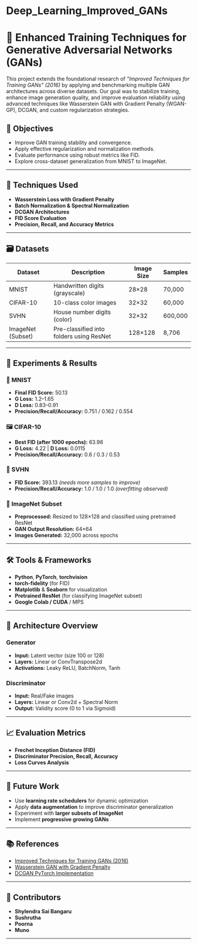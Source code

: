 # Deep_Learning_Improved_GANs

# 🌌 Enhanced Training Techniques for Generative Adversarial Networks (GANs)

This project extends the foundational research of *"Improved Techniques for Training GANs" (2016)* by applying and benchmarking multiple GAN architectures across diverse datasets. Our goal was to stabilize training, enhance image generation quality, and improve evaluation reliability using advanced techniques like Wasserstein GAN with Gradient Penalty (WGAN-GP), DCGAN, and custom regularization strategies.

## 🎯 Objectives

- Improve GAN training stability and convergence.
- Apply effective regularization and normalization methods.
- Evaluate performance using robust metrics like FID.
- Explore cross-dataset generalization from MNIST to ImageNet.

---

## 🧠 Techniques Used

- **Wasserstein Loss with Gradient Penalty**
- **Batch Normalization & Spectral Normalization**
- **DCGAN Architectures**
- **FID Score Evaluation**
- **Precision, Recall, and Accuracy Metrics**

---

## 🗃️ Datasets

| Dataset  | Description | Image Size | Samples |
|----------|-------------|------------|---------|
| MNIST    | Handwritten digits (grayscale) | 28×28 | 70,000 |
| CIFAR-10 | 10-class color images | 32×32 | 60,000 |
| SVHN     | House number digits (color) | 32×32 | 600,000 |
| ImageNet (Subset) | Pre-classified into folders using ResNet | 128×128 | 8,706 |

---

## 🧪 Experiments & Results

### 🔢 MNIST
- **Final FID Score:** 50.13  
- **G Loss:** 1.2–1.65  
- **D Loss:** 0.83–0.91  
- **Precision/Recall/Accuracy:** 0.751 / 0.162 / 0.554  

### 🖼️ CIFAR-10
- **Best FID (after 1000 epochs):** 63.98  
- **G Loss:** 4.22 | **D Loss:** 0.0115  
- **Precision/Recall/Accuracy:** 0.6 / 0.3 / 0.53  

### 🔢 SVHN
- **FID Score:** 393.13 *(needs more samples to improve)*
- **Precision/Recall/Accuracy:** 1.0 / 1.0 / 1.0 *(overfitting observed)*

### 🧠 ImageNet Subset
- **Preprocessed:** Resized to 128×128 and classified using pretrained ResNet
- **GAN Output Resolution:** 64×64
- **Images Generated:** 32,000 across epochs

---

## 🛠️ Tools & Frameworks

- **Python**, **PyTorch**, **torchvision**
- **torch-fidelity** (for FID)
- **Matplotlib** & **Seaborn** for visualization
- **Pretrained ResNet** (for classifying ImageNet subset)
- **Google Colab / CUDA** / MPS

---

## 🧩 Architecture Overview

### Generator
- **Input:** Latent vector (size 100 or 128)
- **Layers:** Linear or ConvTranspose2d
- **Activations:** Leaky ReLU, BatchNorm, Tanh

### Discriminator
- **Input:** Real/Fake images
- **Layers:** Linear or Conv2d + Spectral Norm
- **Output:** Validity score (0 to 1 via Sigmoid)

---

## 📈 Evaluation Metrics

- **Frechet Inception Distance (FID)**
- **Discriminator Precision, Recall, Accuracy**
- **Loss Curves Analysis**

---

## 🔮 Future Work

- Use **learning rate schedulers** for dynamic optimization
- Apply **data augmentation** to improve discriminator generalization
- Experiment with **larger subsets of ImageNet**
- Implement **progressive growing GANs**

---

## 📚 References

- [Improved Techniques for Training GANs (2016)](https://arxiv.org/abs/1606.03498)
- [Wasserstein GAN with Gradient Penalty](https://arxiv.org/abs/1704.00028)
- [DCGAN PyTorch Implementation](https://pytorch.org/tutorials/beginner/dcgan_faces_tutorial.html)

---

## 👥 Contributors

- **Shylendra Sai Bangaru**
- **Sushrutha**
- **Poorna**
- **Muno**

---
